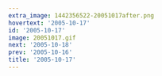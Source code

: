```yaml
---
extra_image: 1442356522-20051017after.png
hovertext: '2005-10-17'
id: '2005-10-17'
image: 20051017.gif
next: '2005-10-18'
prev: '2005-10-16'
title: '2005-10-17'
---
```

